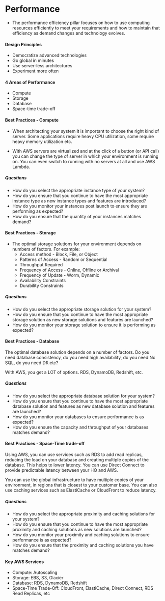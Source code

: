 # Performance

- The performance efficiency pillar focuses on how to use computing resources
  efficiently to meet your requirements and how to maintain that efficiency as
  demand changes and technology evolves.

#### Design Principles

- Democratize advanced technologies
- Go global in minutes
- Use server-less architectures
- Experiment more often

#### 4 Areas of Performance

- Compute
- Storage
- Database
- Space-time trade-off

#### Best Practices - Compute

- When architecting your system it is important to choose the right kind of
  server. Some applications require heavy CPU utilization, some require heavy
  memory utilization etc.

- With AWS servers are virtualized and at the click of a button (or API call)
  you can change the type of server in which your environment is running on. You
  can even switch to running with no servers at all and use AWS Lambda.

##### Questions

- How do you select the appropriate instance type of your system?
- How do you ensure that you continue to have the most appropriate instance type
  as new instance types and features are introduced?
- How do you monitor your instances post launch to ensure they are performing as
  expected?
- How do you ensure that the quantity of your instances matches demand?

#### Best Practices - Storage

- The optimal storage solutions for your environment depends on numbers of
  factors. For example:
  - Access method - Block, File, or Object
  - Patterns of Access - Random or Sequential
  - Throughput Required
  - Frequency of Access - Online, Offline or Archival
  - Frequency of Update - Worm, Dynamic
  - Availability Constraints
  - Durability Constraints

##### Questions

- How do you select the appropriate storage solution for your system?
- How do you ensure that you continue to have the most appropriate storage
  solution as new storage solutions and features are launched?
- How do you monitor your storage solution to ensure it is performing as
  expected?

#### Best Practices - Database

The optimal database solution depends on a number of factors. Do you need
database consistency, do you need high availability, do you need No SQL, do you
need DR etc?

With AWS, you get a LOT of options. RDS, DynamoDB, Redshift, etc.

##### Questions

- How do you select the appropriate database solution for your system?
- How do you ensure that you continue to have the most appropriate database
  solution and features as new database solution and features are launched?
- How do you monitor your databases to ensure performance is as expected?
- How do you ensure the capacity and throughput of your databases matches
  demand?

#### Best Practices - Space-Time trade-off

Using AWS, you can use services such as RDS to add read replicas, reducing the
load on your database and creating multiple copies of the database. This helps
to lower latency. You can use Direct Connect to provide predictable latency
between your HQ and AWS.

You can use the global infrastructure to have multiple copies of your
environment, in regions that is closest to your customer base. You can also use
caching services such as ElastiCache or CloudFront to reduce latency.

##### Questions

- How do you select the appropriate proximity and caching solutions for your
  system?
- How do you ensure that you continue to have the most appropriate proximity and
  caching solutions as new solutions are launched?
- How do you monitor your proximity and caching solutions to ensure performance
  is as expected?
- How do you ensure that the proximity and caching solutions you have matches
  demand?

#### Key AWS Services

- Compute: Autoscaling
- Storage: EBS, S3, Glacier
- Database: RDS, DynamoDB, Redshift
- Space-Time Trade-Off: CloudFront, ElastiCache, Direct Connect, RDS Read Replicas, etc
